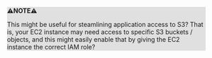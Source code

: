 <div style="margin:2em; background-color: #e0e0e0;">

<strong>⚠️NOTE️️️⚠️</strong>

This might be useful for steamlining application access to S3? That is, your EC2 instance may need access to specific S3 buckets / objects, and this might easily enable that by giving the EC2 instance the correct IAM role?
</div>

